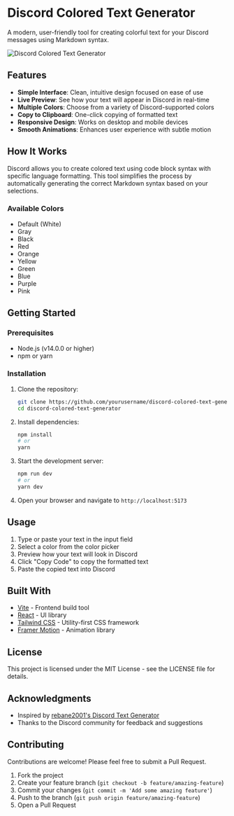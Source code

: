 # Discord Colored Text Generator

A modern, user-friendly tool for creating colorful text for your Discord messages using Markdown syntax.

![Discord Colored Text Generator](https://i.imgur.com/example.png)

## Features

- **Simple Interface**: Clean, intuitive design focused on ease of use
- **Live Preview**: See how your text will appear in Discord in real-time
- **Multiple Colors**: Choose from a variety of Discord-supported colors
- **Copy to Clipboard**: One-click copying of formatted text
- **Responsive Design**: Works on desktop and mobile devices
- **Smooth Animations**: Enhances user experience with subtle motion

## How It Works

Discord allows you to create colored text using code block syntax with specific language formatting. This tool simplifies the process by automatically generating the correct Markdown syntax based on your selections.

### Available Colors

- Default (White)
- Gray
- Black
- Red
- Orange
- Yellow
- Green
- Blue
- Purple
- Pink

## Getting Started

### Prerequisites

- Node.js (v14.0.0 or higher)
- npm or yarn

### Installation

1. Clone the repository:
   ```bash
   git clone https://github.com/yourusername/discord-colored-text-generator.git
   cd discord-colored-text-generator
   ```

2. Install dependencies:
   ```bash
   npm install
   # or
   yarn
   ```

3. Start the development server:
   ```bash
   npm run dev
   # or
   yarn dev
   ```

4. Open your browser and navigate to `http://localhost:5173`

## Usage

1. Type or paste your text in the input field
2. Select a color from the color picker
3. Preview how your text will look in Discord
4. Click "Copy Code" to copy the formatted text
5. Paste the copied text into Discord

## Built With

- [Vite](https://vitejs.dev/) - Frontend build tool
- [React](https://reactjs.org/) - UI library
- [Tailwind CSS](https://tailwindcss.com/) - Utility-first CSS framework
- [Framer Motion](https://www.framer.com/motion/) - Animation library

## License

This project is licensed under the MIT License - see the LICENSE file for details.

## Acknowledgments

- Inspired by [rebane2001's Discord Text Generator](https://rebane2001.com/discord-colored-text-generator/)
- Thanks to the Discord community for feedback and suggestions

## Contributing

Contributions are welcome! Please feel free to submit a Pull Request.

1. Fork the project
2. Create your feature branch (`git checkout -b feature/amazing-feature`)
3. Commit your changes (`git commit -m 'Add some amazing feature'`)
4. Push to the branch (`git push origin feature/amazing-feature`)
5. Open a Pull Request

